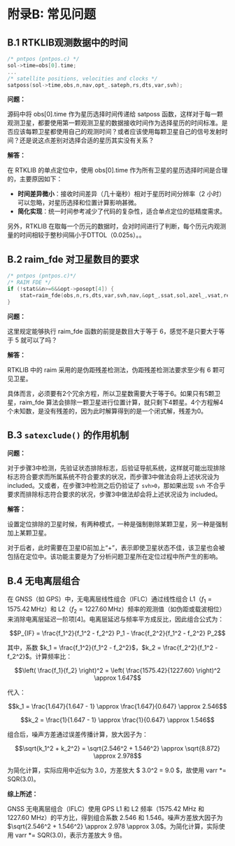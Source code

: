 # 附录B: 常见问题

## B.1 RTKLIB观测数据中的时间

```c
/* pntpos (pntpos.c) */
sol->time=obs[0].time;
...
/* satellite positions, velocities and clocks */
satposs(sol->time,obs,n,nav,opt_.sateph,rs,dts,var,svh);
```

**问题：**

源码中将 obs[0].time 作为星历选择时间传递给 satposs 函数，这样对于每一颗观测卫星，都要使用第一颗观测卫星的数据接收时间作为选择星历的时间标准。是否应该每颗卫星都使用自己的观测时间？或者应该使用每颗卫星自己的信号发射时间？还是说这点差别对选择合适的星历其实没有关系？

**解答：**

在 RTKLIB 的单点定位中，使用 obs[0].time 作为所有卫星的星历选择时间是合理的，主要原因如下：

- **时间差异微小**：接收时间差异（几十毫秒）相对于星历时间分辨率（2 小时）可以忽略，对星历选择和位置计算影响甚微。
- **简化实现**：统一时间参考减少了代码的复杂性，适合单点定位的低精度需求。

另外，RTKLIB 在取每一个历元的数据时，会对时间进行了判断，每个历元内观测量的时间相较于整秒间隔小于DTTOL（0.025s）。。

## B.2 raim_fde 对卫星数目的要求

```c
/* pntpos (pntpos.c)*/
/* RAIM FDE */
if (!stat&&n>=6&&opt->posopt[4]) {
    stat=raim_fde(obs,n,rs,dts,var,svh,nav,&opt_,ssat,sol,azel_,vsat,resp,msg);
}
```

**问题：**

这里规定能够执行 raim_fde 函数的前提是数目大于等于 6，感觉不是只要大于等于 5 就可以了吗？

**解答：**

RTKLIB 中的 raim 采用的是伪距残差检测法，伪距残差检测法要求至少有 6 颗可见卫星。

具体而言，必须要有2个冗余方程，所以卫星数需要大于等于6。如果只有5颗卫星，raim_fde 算法会排除一颗卫星进行位置计算，就只剩下4颗星。4个方程解4个未知数，是没有残差的，因为此时解算得到的是一个闭式解，残差为0。

## B.3 `satexclude()` 的作用机制

**问题：**

对于步骤3中检测，先验证状态排除标志，后验证导航系统，这样就可能出现排除标志符合要求而所属系统不符合要求的状况，而步骤3中做法会将上述状况设为 included。又或者，在步骤3中检测之后仍验证了 `svh>0`，那如果出现 `svh` 不合乎要求而排除标志符合要求的状况，步骤3中做法却会将上述状况设为 included。

**解答：**

设置定位排除的卫星时候，有两种模式，一种是强制剔除某颗卫星，另一种是强制加上某颗卫星。

对于后者，此时需要在卫星ID前加上“+”，表示即使卫星状态不佳，该卫星也会被包括在定位中。该功能主要是为了分析问题卫星所在定位过程中所产生的影响。

## B.4 无电离层组合

在 GNSS（如 GPS）中，无电离层线性组合（IFLC）通过线性组合 L1（$f_1 = 1575.42 \, \text{MHz}$）和 L2（$f_2 = 1227.60 \, \text{MHz}$）频率的观测值（如伪距或载波相位）来消除电离层延迟一阶项[4]。电离层延迟与频率平方成反比，因此组合公式为：

$$P_{IF} = \frac{f_1^2}{f_1^2 - f_2^2} P_1 - \frac{f_2^2}{f_1^2 - f_2^2} P_2$$

其中，系数 $k_1 = \frac{f_1^2}{f_1^2 - f_2^2}$，$k_2 = \frac{f_2^2}{f_1^2 - f_2^2}$。计算频率比：

$$\left( \frac{f_1}{f_2} \right)^2 = \left( \frac{1575.42}{1227.60} \right)^2 \approx 1.647$$

代入：

$$k_1 = \frac{1.647}{1.647 - 1} \approx \frac{1.647}{0.647} \approx 2.546$$

$$k_2 = \frac{1}{1.647 - 1} \approx \frac{1}{0.647} \approx 1.546$$

组合后，噪声方差通过误差传播计算，放大因子为：

$$\sqrt{k_1^2 + k_2^2} = \sqrt{2.546^2 + 1.546^2} \approx \sqrt{8.872} \approx 2.978$$

为简化计算，实际应用中近似为 3.0，方差放大 $ 3.0^2 = 9.0 $，故使用 varr *= SQR(3.0)。

**综上所述：**

GNSS 无电离层组合（IFLC）使用 GPS L1 和 L2 频率（1575.42 MHz 和 1227.60 MHz）的平方比，得到组合系数 2.546 和 1.546。噪声方差放大因子为 $\sqrt{2.546^2 + 1.546^2} \approx 2.978 \approx 3.0$。为简化计算，实际使用 varr *= SQR(3.0)，表示方差放大 9 倍。
